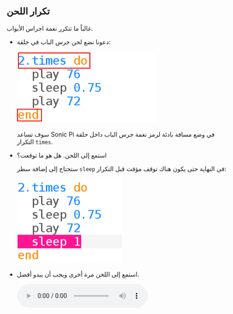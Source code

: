 ## تكرار اللحن

غالباً ما تتكرر نغمة اجراس الأبواب.

+ دعونا نضع لحن جرس الباب في حلقة:
    
    ![لقطة للشاشة](images/tune-times.png)
    
    سوف تساعد Sonic Pi في وضع مسافة بادئة لرمز نغمة جرس الباب داخل حلقة التكرار ` times `.

+ استمع إلى اللحن. هل هو ما توقعت؟
    
    ستحتاج إلى إضافة سطر ` sleep ` في النهاية حتى يكون هناك توقف مؤقت قبل التكرار:
    
    ![لقطة للشاشة](images/tune-sleep2.png)

+ استمع إلى اللحن مرة أخرى ويجب أن يبدو أفضل.
    
    <div id="audio-preview" class="pdf-hidden">
      <audio controls preload> <source src="resources/doorbell-2.mp3" type="audio/mpeg"> المتصفح الخاص بك لا يدعم هذا الجزء <code>الصوت </code>. </audio>
    </div>